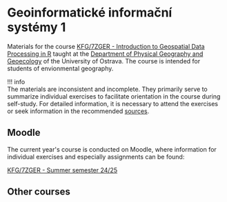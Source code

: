 # Geoinformatické informační systémy 1

Materials for the course [KFG/7ZGER - Introduction to Geospatial Data Processing in R](https://is-stag.osu.cz/StagPortletsJSR168/CleanUrl?urlid=prohlizeni-predmet-sylabus&predmetZkrPrac=KFG&predmetZkrPred=7ZGER&predmetRok=2024&predmetSemestr=LS&plang=en) taught at the [Department of Physical Geography and Geoecology](https://kfg.osu.cz/) of the University of Ostrava. The course is intended for students of envionmental geography.

!!! info    
    The materials are inconsistent and incomplete. They primarily serve to summarize individual exercises to facilitate orientation in the course during self-study. For detailed information, it is necessary to attend the exercises or seek information in the recommended [sources](sources.md).

## Moodle
The current year's course is conducted on Moodle, where information for individual exercises and especially assignments can be found:

[KFG/7ZGER - Summer semester 24/25](https://moodle.osu.cz/course/view.php?id=9148)

## Other courses